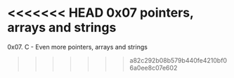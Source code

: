 <<<<<<< HEAD
0x07 pointers, arrays and strings
=======
0x07. C - Even more pointers, arrays and strings
>>>>>>> a82c292b08b579b440fe4210bf06a0ee8c07e602
